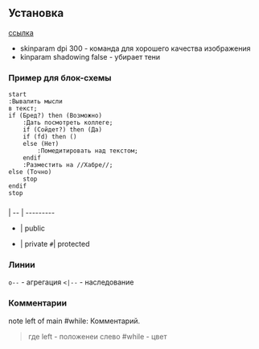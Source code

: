 ## Установка
[ссылка](https://www.youtube.com/watch?v=DkvuTSSCxSQ)

- skinparam dpi 300 - команда для хорошего качества изображения    
- kinparam shadowing false - убирает тени

### Пример для блок-схемы
~~~
start
:Вывалить мысли
в текст;
if (Бред?) then (Возможно)
    :Дать посмотреть коллеге;
    if (Сойдет?) then (Да)
    if (fd) then ()
    else (Нет)
        :Помедитировать над текстом;
    endif
    :Разместить на //Хабре//;
else (Точно)
    stop
endif
stop
~~~
###  

   |
-- | ---------
+  | public
-  | private
`#`| protected


### Линии
`o--` - агрегация
`<|--` - наследование

### Комментарии
note left of main #while: Комментарий.
>  где left - положенеи слево
> #while - цвет